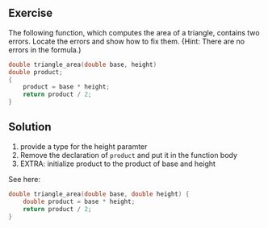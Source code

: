 ## Exercise 
The following function, which computes the area of a triangle, contains two errors. Locate the errors and show how to fix them. {Hint: There are no errors in the formula.)

```c
double triangle_area(double base, height) 
double product;
{
    product = base * height; 
    return product / 2;
}
```

## Solution
1. provide a type for the height paramter
2. Remove the declaration of `product` and put it in the function body
3. EXTRA: initialize product to the product of base and height

See here:
```c
double triangle_area(double base, double height) {
    double product = base * height;
    return product / 2;
}
```
